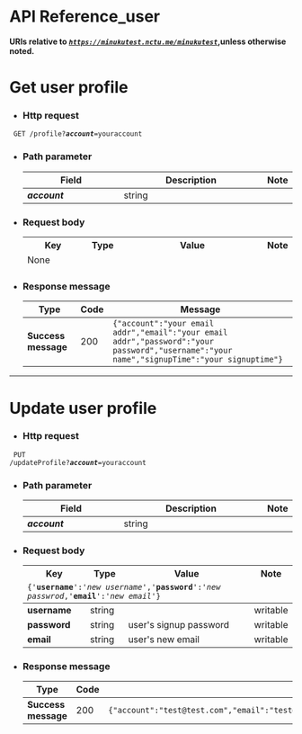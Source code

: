 API Reference_user
===
**URIs relative to <em style='color:red'><code>https://minukutest.nctu.me/minukutest</code></em>,unless otherwise noted.**




# Get user profile

- ### Http request  
<code> GET /profile?<em><b>account</b></em>=youraccount </code>

- ### Path parameter 
 
     <table>
        <col width="40%">
        <col width="100%">
        <col width="30%">
        <thead>
            <tr>
                <th>Field</th>
                <th>Description</th>
                <th>Note</th>
            </tr>
        </thead>
        <tbody>
            <tr>
            <td><em><b>account</b></em></td>
                <td>string</td>
                <td><b></b></td> 
            </tr>
        </tbody>
      </table>


- ### Request body
 
     <table>
        <col width="25%">
        <col width="15%">
        <col width="100%">
        <col width="15%">
        <thead>
            <tr>
                <th>Key</th>
                <th>Type</th>
                <th>Value</th>
                <th>Note</th>
            </tr>
            <tr><td colspan="4">None</td></tr>
        </thead>
    </table>

- ### Response message

     <table>
        <thead>
            <tr>
                <th>Type</th>
                <th>Code</th>
                <th>Message</th>
            </tr>
        </thead>
        <tbody>
            <tr>
            <td><b>Success message</b></td>
                <td>200</td>
                <td><code>{"account":"your email addr","email":"your email addr","password":"your password","username":"your name","signupTime":"your signuptime"}</code></td>
            </tr>
        </tbody>
    </table>
    
---

# Update user profile

- ### Http request 
<code> PUT /updateProfile?<em><b>account</b></em>=youraccount</code>

- ### Path parameter 
 
     <table>
        <col width="40%">
        <col width="100%">
        <col width="30%">
        <thead>
            <tr>
                <th>Field</th>
                <th>Description</th>
                <th>Note</th>
            </tr>
        </thead>
        <tbody>
            <tr>
            <td><em><b>account</b></em></td>
                <td>string</td>
                <td><b></b></td> 
            </tr>
        </tbody>
      </table>


- ### Request body
 
     <table>
        <col width="25%">
        <col width="15%">
        <col width="100%">
        <col width="15%">
        <thead>
            <tr>
                <th>Key</th>
                <th>Type</th>
                <th>Value</th>
                <th>Note</th>
            </tr>
            <tr><td colspan="4"><code>{'<b>username</b>':'<i>new username</i>','<b>password</b>':'<i>new passwrod</i>,'<b>email</b>':'<i>new email</i>'}</code></td></tr>
        </thead>
        <tbody>
            <tr>
            <tr>
            <td><b>username</b></td>
                <td>string</td>
                <td></td>
                <td>writable</td>
            </tr>
            <tr>
            <td><b>password</b></td>
                <td>string</td>
                <td>user's signup password</td>
                <td>writable</td>
            </tr>
            <td><b>email</b></td>
                <td>string</td>
                <td>user's new email</td>
                <td>writable</td>
            </tr>
        </tbody>
    </table>

- ### Response message

     <table>
        <thead>
            <tr>
                <th>Type</th>
                <th>Code</th>
                <th>Message</th>
            </tr>
        </thead>
        <tbody>
            <tr>
            <td><b>Success message</b></td>
                <td>200</td>
                <td colspan="4"><code>{"account":"test@test.com","email":"test@test.com","password":"minuku","username":"armuro","signupTime":"******","updateTime":"*******"}</code></td>
            </tr>
        </tbody>
    </table>
